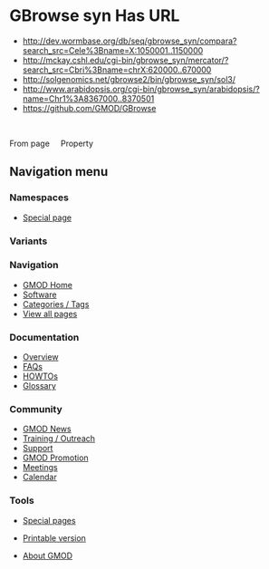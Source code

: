 



<span id="top"></span>




# <span dir="auto">GBrowse syn Has URL</span>






  

- <a
  href="http://dev.wormbase.org/db/seq/gbrowse_syn/compara?search_src=Cele%3Bname=X:1050001..1150000"
  class="external"
  rel="nofollow">http://dev.wormbase.org/db/seq/gbrowse_syn/compara?search_src=Cele%3Bname=X:1050001..1150000</a>
- <a
  href="http://mckay.cshl.edu/cgi-bin/gbrowse_syn/mercator/?search_src=Cbri%3Bname=chrX:620000..670000"
  class="external"
  rel="nofollow">http://mckay.cshl.edu/cgi-bin/gbrowse_syn/mercator/?search_src=Cbri%3Bname=chrX:620000..670000</a>
- <a href="http://solgenomics.net/gbrowse2/bin/gbrowse_syn/sol3/"
  class="external"
  rel="nofollow">http://solgenomics.net/gbrowse2/bin/gbrowse_syn/sol3/</a>
- <a
  href="http://www.arabidopsis.org/cgi-bin/gbrowse_syn/arabidopsis/?name=Chr1%3A8367000..8370501"
  class="external"
  rel="nofollow">http://www.arabidopsis.org/cgi-bin/gbrowse_syn/arabidopsis/?name=Chr1%3A8367000..8370501</a>
- <a href="https://github.com/GMOD/GBrowse" class="external"
  rel="nofollow">https://github.com/GMOD/GBrowse</a>

 

From page     Property








## Navigation menu



### Namespaces

- <span id="ca-nstab-special">[Special
  page](/wiki/Special%3APageProperty/GBrowse_syn%3A%3AHas_URL "This is a special page, you cannot edit the page itself")</span>


### 

### Variants[](#)









<a href="/wiki/Main_Page"
style="background-image: url(http://gmod.org/images/GMOD-cogs.png);"
title="Visit the main page"></a>


### Navigation



- <span id="n-GMOD-Home">[GMOD Home](/wiki/Main_Page)</span>
- <span id="n-Software">[Software](/wiki/GMOD_Components)</span>
- <span id="n-Categories-.2F-Tags">[Categories /
  Tags](/wiki/Categories)</span>
- <span id="n-View-all-pages">[View all
  pages](/wiki/Special:AllPages)</span>




### Documentation



- <span id="n-Overview">[Overview](/wiki/Overview)</span>
- <span id="n-FAQs">[FAQs](/wiki/Category%3AFAQ)</span>
- <span id="n-HOWTOs">[HOWTOs](/wiki/Category%3AHOWTO)</span>
- <span id="n-Glossary">[Glossary](/wiki/Glossary)</span>




### Community



- <span id="n-GMOD-News">[GMOD News](/wiki/GMOD_News)</span>
- <span id="n-Training-.2F-Outreach">[Training /
  Outreach](/wiki/Training_and_Outreach)</span>
- <span id="n-Support">[Support](/wiki/Support)</span>
- <span id="n-GMOD-Promotion">[GMOD
  Promotion](/wiki/GMOD_Promotion)</span>
- <span id="n-Meetings">[Meetings](/wiki/Meetings)</span>
- <span id="n-Calendar">[Calendar](/wiki/Calendar)</span>




### Tools



- <span id="t-specialpages"><a href="/wiki/Special%3ASpecialPages" accesskey="q"
  title="A list of all special pages [q]">Special pages</a></span>
- <span id="t-print"><a
  href="/mediawiki/index.php?title=Special%3APageProperty/GBrowse_syn%3A%3AHas_URL&amp;printable=yes"
  rel="alternate" accesskey="p"
  title="Printable version of this page [p]">Printable version</a></span>





- <span id="footer-places-about">[About
  GMOD](/wiki/GMOD%3AAbout "GMOD%3AAbout")</span>

<!-- -->




